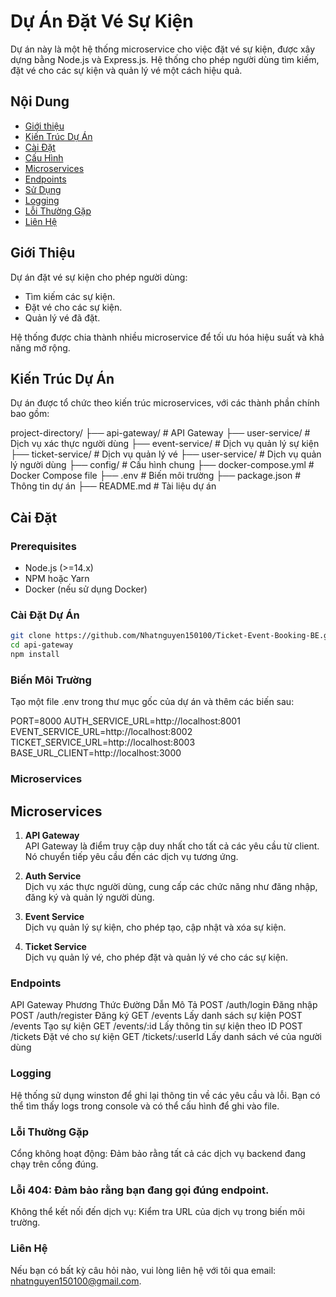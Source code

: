 # Dự Án Đặt Vé Sự Kiện

Dự án này là một hệ thống microservice cho việc đặt vé sự kiện, được xây dựng bằng Node.js và Express.js. Hệ thống cho phép người dùng tìm kiếm, đặt vé cho các sự kiện và quản lý vé một cách hiệu quả.

## Nội Dung

- [Giới thiệu](#giới-thiệu)
- [Kiến Trúc Dự Án](#kiến-trúc-dự-án)
- [Cài Đặt](#cài-đặt)
- [Cấu Hình](#cấu-hình)
- [Microservices](#microservices)
- [Endpoints](#endpoints)
- [Sử Dụng](#sử-dụng)
- [Logging](#logging)
- [Lỗi Thường Gặp](#lỗi-thường-gặp)
- [Liên Hệ](#liên-hệ)

## Giới Thiệu

Dự án đặt vé sự kiện cho phép người dùng:

- Tìm kiếm các sự kiện.
- Đặt vé cho các sự kiện.
- Quản lý vé đã đặt.

Hệ thống được chia thành nhiều microservice để tối ưu hóa hiệu suất và khả năng mở rộng.

## Kiến Trúc Dự Án

Dự án được tổ chức theo kiến trúc microservices, với các thành phần chính bao gồm:

project-directory/
├── api-gateway/ # API Gateway
├── user-service/ # Dịch vụ xác thực người dùng
├── event-service/ # Dịch vụ quản lý sự kiện
├── ticket-service/ # Dịch vụ quản lý vé
├── user-service/ # Dịch vụ quản lý người dùng
├── config/ # Cấu hình chung
├── docker-compose.yml # Docker Compose file
├── .env # Biến môi trường
├── package.json # Thông tin dự án
├── README.md # Tài liệu dự án

## Cài Đặt

### Prerequisites

- Node.js (>=14.x)
- NPM hoặc Yarn
- Docker (nếu sử dụng Docker)

### Cài Đặt Dự Án

```bash
git clone https://github.com/Nhatnguyen150100/Ticket-Event-Booking-BE.git
cd api-gateway
npm install
```

### Biến Môi Trường

Tạo một file .env trong thư mục gốc của dự án và thêm các biến sau:

PORT=8000
AUTH_SERVICE_URL=http://localhost:8001
EVENT_SERVICE_URL=http://localhost:8002
TICKET_SERVICE_URL=http://localhost:8003
BASE_URL_CLIENT=http://localhost:3000

### Microservices

## Microservices

1. **API Gateway**  
   API Gateway là điểm truy cập duy nhất cho tất cả các yêu cầu từ client. Nó chuyển tiếp yêu cầu đến các dịch vụ tương ứng.

2. **Auth Service**  
   Dịch vụ xác thực người dùng, cung cấp các chức năng như đăng nhập, đăng ký và quản lý người dùng.

3. **Event Service**  
   Dịch vụ quản lý sự kiện, cho phép tạo, cập nhật và xóa sự kiện.

4. **Ticket Service**  
   Dịch vụ quản lý vé, cho phép đặt và quản lý vé cho các sự kiện.

### Endpoints

API Gateway
Phương Thức Đường Dẫn Mô Tả
POST /auth/login Đăng nhập
POST /auth/register Đăng ký
GET /events Lấy danh sách sự kiện
POST /events Tạo sự kiện
GET /events/:id Lấy thông tin sự kiện theo ID
POST /tickets Đặt vé cho sự kiện
GET /tickets/:userId Lấy danh sách vé của người dùng

### Logging

Hệ thống sử dụng winston để ghi lại thông tin về các yêu cầu và lỗi. Bạn có thể tìm thấy logs trong console và có thể cấu hình để ghi vào file.

### Lỗi Thường Gặp

Cổng không hoạt động: Đảm bảo rằng tất cả các dịch vụ backend đang chạy trên cổng đúng.

### Lỗi 404: Đảm bảo rằng bạn đang gọi đúng endpoint.

Không thể kết nối đến dịch vụ: Kiểm tra URL của dịch vụ trong biến môi trường.

### Liên Hệ

Nếu bạn có bất kỳ câu hỏi nào, vui lòng liên hệ với tôi qua email: nhatnguyen150100@gmail.com.
